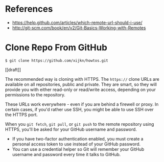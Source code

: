
# References
- https://help.github.com/articles/which-remote-url-should-i-use/
- http://git-scm.com/book/en/v2/Git-Basics-Working-with-Remotes

# Clone Repo From GitHub
```
$ git clone https://github.com/xijkn/howtos.git
```

[[draft]]

The recommended way is cloning with HTTPS. 
The `https://` clone URLs are available on all repositories, public and private.
They are smart, so they will provide you with either read-only or read/write access,
depending on your permissions to the repository.

These URLs work everywhere - even if you are behind a firewell or proxy.
In certain cases, if you'd rather use SSH, you might be able to use SSH over the HTTPS port.

When you `git fetch`, `git pull`, or `git push` to the remote repository using HTTPS,
you'll be asked for your GitHub username and password.
* If you have two-factor authentication enabled, 
  you must create a personal access token to use instead of your GitHub password.
* You can use a credential helper so Git will remember your GitHub username and password every time it talks to GitHub.





